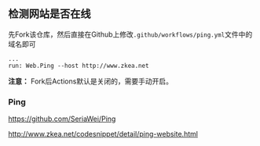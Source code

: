 ## 检测网站是否在线

先Fork该仓库，然后直接在Github上修改`.github/workflows/ping.yml`文件中的域名即可

```
...
run: Web.Ping --host http://www.zkea.net
```

**注意：** Fork后Actions默认是关闭的，需要手动开启。

### Ping

https://github.com/SeriaWei/Ping

http://www.zkea.net/codesnippet/detail/ping-website.html
